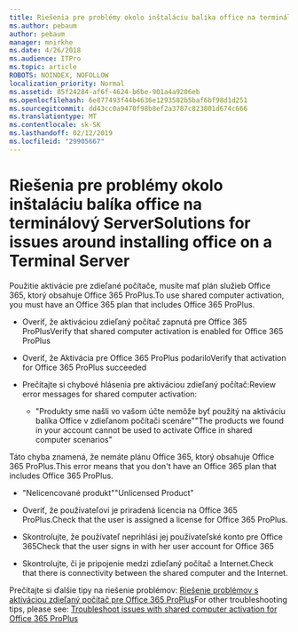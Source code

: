 ```yaml
---
title: Riešenia pre problémy okolo inštaláciu balíka office na terminálový Server
ms.author: pebaum
author: pebaum
manager: mnirkhe
ms.date: 4/26/2018
ms.audience: ITPro
ms.topic: article
ROBOTS: NOINDEX, NOFOLLOW
localization_priority: Normal
ms.assetid: 85f24284-af6f-4624-b6be-901a4a9206eb
ms.openlocfilehash: 6e877493f44b4636e1293582b5baf6bf98d1d251
ms.sourcegitcommit: dd43cc0a9470f98b8ef2a3787c823801d674c666
ms.translationtype: MT
ms.contentlocale: sk-SK
ms.lasthandoff: 02/12/2019
ms.locfileid: "29905667"
---
```

# <a name="solutions-for-issues-around-installing-office-on-a-terminal-server"></a><span data-ttu-id="ef635-102">Riešenia pre problémy okolo inštaláciu balíka office na terminálový Server</span><span class="sxs-lookup"><span data-stu-id="ef635-102">Solutions for issues around installing office on a Terminal Server</span></span>

<span data-ttu-id="ef635-103">Použitie aktivácie pre zdieľané počítače, musíte mať plán služieb Office 365, ktorý obsahuje Office 365 ProPlus.</span><span class="sxs-lookup"><span data-stu-id="ef635-103">To use shared computer activation, you must have an Office 365 plan that includes Office 365 ProPlus.</span></span>
  
- <span data-ttu-id="ef635-104">Overiť, že aktiváciou zdieľaný počítač zapnutá pre Office 365 ProPlus</span><span class="sxs-lookup"><span data-stu-id="ef635-104">Verify that shared computer activation is enabled for Office 365 ProPlus</span></span>
    
- <span data-ttu-id="ef635-105">Overiť, že Aktivácia pre Office 365 ProPlus podarilo</span><span class="sxs-lookup"><span data-stu-id="ef635-105">Verify that activation for Office 365 ProPlus succeeded</span></span>
    
- <span data-ttu-id="ef635-106">Prečítajte si chybové hlásenia pre aktiváciou zdieľaný počítač:</span><span class="sxs-lookup"><span data-stu-id="ef635-106">Review error messages for shared computer activation:</span></span>
    
  - <span data-ttu-id="ef635-107">"Produkty sme našli vo vašom účte nemôže byť použitý na aktiváciu balíka Office v zdieľanom počítači scenáre"</span><span class="sxs-lookup"><span data-stu-id="ef635-107">"The products we found in your account cannot be used to activate Office in shared computer scenarios"</span></span>
  
<span data-ttu-id="ef635-108">Táto chyba znamená, že nemáte plánu Office 365, ktorý obsahuje Office 365 ProPlus.</span><span class="sxs-lookup"><span data-stu-id="ef635-108">This error means that you don't have an Office 365 plan that includes Office 365 ProPlus.</span></span>
    
  - <span data-ttu-id="ef635-109">"Nelicencované produkt"</span><span class="sxs-lookup"><span data-stu-id="ef635-109">"Unlicensed Product"</span></span>
    
  - <span data-ttu-id="ef635-110">Overiť, že používateľovi je priradená licencia na Office 365 ProPlus.</span><span class="sxs-lookup"><span data-stu-id="ef635-110">Check that the user is assigned a license for Office 365 ProPlus.</span></span>
    
  - <span data-ttu-id="ef635-111">Skontrolujte, že používateľ neprihlási jej používateľské konto pre Office 365</span><span class="sxs-lookup"><span data-stu-id="ef635-111">Check that the user signs in with her user account for Office 365</span></span>
    
  - <span data-ttu-id="ef635-112">Skontrolujte, či je pripojenie medzi zdieľaný počítač a Internet.</span><span class="sxs-lookup"><span data-stu-id="ef635-112">Check that there is connectivity between the shared computer and the Internet.</span></span>
    
<span data-ttu-id="ef635-113">Prečítajte si ďalšie tipy na riešenie problémov: [Riešenie problémov s aktiváciou zdieľaný počítač pre Office 365 ProPlus](https://docs.microsoft.com/DeployOffice/troubleshoot-issues-with-shared-computer-activation-for-office-365-proplus)</span><span class="sxs-lookup"><span data-stu-id="ef635-113">For other troubleshooting tips, please see: [Troubleshoot issues with shared computer activation for Office 365 ProPlus](https://docs.microsoft.com/DeployOffice/troubleshoot-issues-with-shared-computer-activation-for-office-365-proplus)</span></span>
  

